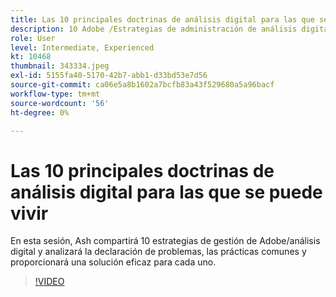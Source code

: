 ```yaml
---
title: Las 10 principales doctrinas de análisis digital para las que se puede vivir
description: 10 Adobe /Estrategias de administración de análisis digital y discutir la declaración del problema, las prácticas comunes y proporcionar una solución eficaz para cada uno.
role: User
level: Intermediate, Experienced
kt: 10468
thumbnail: 343334.jpeg
exl-id: 5155fa40-5170-42b7-abb1-d33bd53e7d56
source-git-commit: ca06e5a8b1602a7bcfb83a43f529680a5a96bacf
workflow-type: tm+mt
source-wordcount: '56'
ht-degree: 0%

---
```


# Las 10 principales doctrinas de análisis digital para las que se puede vivir

En esta sesión, Ash compartirá 10 estrategias de gestión de Adobe/análisis digital y analizará la declaración de problemas, las prácticas comunes y proporcionará una solución eficaz para cada uno.

>[!VIDEO](https://video.tv.adobe.com/v/343334/?quality=12&learn=on)
